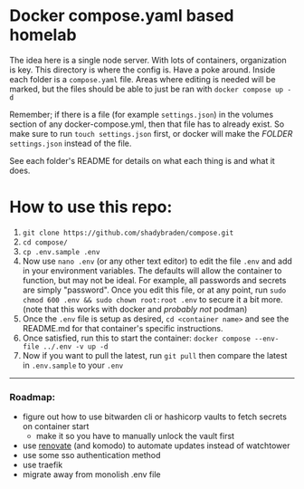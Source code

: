 # Docker compose.yaml based homelab

The idea here is a single node server. With lots of containers, organization is key. This directory is where the config is. Have a poke around. Inside each folder is a `compose.yaml` file. Areas where editing is needed will be marked, but the files should be able to just be ran with `docker compose up -d`

Remember; if there is a file (for example `settings.json`) in the volumes section of any docker-compose.yml, then that file has to already exist.
So make sure to run `touch settings.json` first, or docker will make the *FOLDER* `settings.json` instead of the file.

See each folder's README for details on what each thing is and what it does.

# How to use this repo:

1. `git clone https://github.com/shadybraden/compose.git` 
2. `cd compose/` 
3. `cp .env.sample .env`
4. Now use `nano .env` (or any other text editor) to edit the file `.env` and add in your environment variables. The defaults will allow the container to function, but may not be ideal. For example, all passwords and secrets are simply "password". Once you edit this file, or at any point, run `sudo chmod 600 .env && sudo chown root:root .env` to secure it a bit more. (note that this works with docker and *probably not* podman)
5. Once the `.env` file is setup as desired, `cd <container name>` and see the README.md for that container's specific instructions.
6. Once satisfied, run this to start the container: `docker compose --env-file ../.env -v up -d` 
7. Now if you want to pull the latest, run `git pull` then compare the latest in `.env.sample` to your `.env` 

---

### Roadmap:

- figure out how to use bitwarden cli or hashicorp vaults to fetch secrets on container start
    - make it so you have to manually unlock the vault first
- use [renovate](https://nickcunningh.am/blog/how-to-automate-version-updates-for-your-self-hosted-docker-containers-with-gitea-renovate-and-komodo) (and komodo) to automate updates instead of watchtower
- use some sso authentication method
- use traefik
- migrate away from monolish .env file